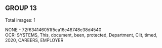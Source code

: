 ## GROUP 13
Total images: 1  

NONE - 72f634146051f5ca16c48748e38d4540  
OCR: SYSTEMS, This, document, been, protected, Department, Clit, timed, 2020, CAREERS, EMPLOYER  

